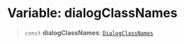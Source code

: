 # Variable: dialogClassNames

> `const` **dialogClassNames**: [`DialogClassNames`](../type-aliases/DialogClassNames.md)
